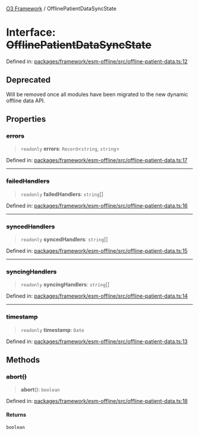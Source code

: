 [O3 Framework](../API.md) / OfflinePatientDataSyncState

# Interface: ~~OfflinePatientDataSyncState~~

Defined in: [packages/framework/esm-offline/src/offline-patient-data.ts:12](https://github.com/its-kios09/openmrs-esm-core/blob/main/packages/framework/esm-offline/src/offline-patient-data.ts#L12)

## Deprecated

Will be removed once all modules have been migrated to the new dynamic offline data API.

## Properties

### ~~errors~~

> `readonly` **errors**: `Record`\<`string`, `string`\>

Defined in: [packages/framework/esm-offline/src/offline-patient-data.ts:17](https://github.com/its-kios09/openmrs-esm-core/blob/main/packages/framework/esm-offline/src/offline-patient-data.ts#L17)

***

### ~~failedHandlers~~

> `readonly` **failedHandlers**: `string`[]

Defined in: [packages/framework/esm-offline/src/offline-patient-data.ts:16](https://github.com/its-kios09/openmrs-esm-core/blob/main/packages/framework/esm-offline/src/offline-patient-data.ts#L16)

***

### ~~syncedHandlers~~

> `readonly` **syncedHandlers**: `string`[]

Defined in: [packages/framework/esm-offline/src/offline-patient-data.ts:15](https://github.com/its-kios09/openmrs-esm-core/blob/main/packages/framework/esm-offline/src/offline-patient-data.ts#L15)

***

### ~~syncingHandlers~~

> `readonly` **syncingHandlers**: `string`[]

Defined in: [packages/framework/esm-offline/src/offline-patient-data.ts:14](https://github.com/its-kios09/openmrs-esm-core/blob/main/packages/framework/esm-offline/src/offline-patient-data.ts#L14)

***

### ~~timestamp~~

> `readonly` **timestamp**: `Date`

Defined in: [packages/framework/esm-offline/src/offline-patient-data.ts:13](https://github.com/its-kios09/openmrs-esm-core/blob/main/packages/framework/esm-offline/src/offline-patient-data.ts#L13)

## Methods

### ~~abort()~~

> **abort**(): `boolean`

Defined in: [packages/framework/esm-offline/src/offline-patient-data.ts:18](https://github.com/its-kios09/openmrs-esm-core/blob/main/packages/framework/esm-offline/src/offline-patient-data.ts#L18)

#### Returns

`boolean`
